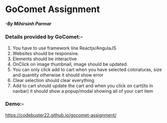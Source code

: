 # **GoComet Assignment**
##### -By Mihirsinh Parmar

### Details provided by GoComet:- 
1. You have to use framework line Reactjs/AngulaJS
2. Websites should be responsive.
3. Elements should be interactive
4. OnClick on image thumbnail, image should be updated.
5. You can only click add to cart when you have selected coloraturas, size and quantity otherwise it should show error
6. Clear selection should clear everything
7. Add to cart should update the cart and when you click on cart(its in navbar) it should show a popup/modal showing all of your cart item

### Demo:-
https://codebuster22.github.io/gocomet-assignment/